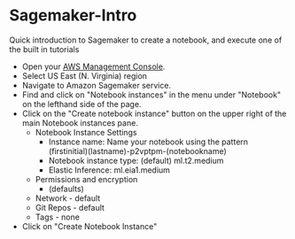 # Sagemaker-Intro
Quick introduction to Sagemaker to create a notebook, and execute one of the built in tutorials

- Open your [AWS Management Console](https://console.aws.amazon.com/). 
- Select US East (N. Virginia) region
- Navigate to Amazon Sagemaker service.
- Find and click on "Notebook instances" in the menu under "Notebook" on the lefthand side of the page.
- Click on the "Create notebook instance" button on the upper right of the main Notebook instances pane.
  - Notebook Instance Settings
    - Instance name: Name your notebook using the pattern  (firstinitial)(lastname)-p2vptpm-(notebookname)
    - Notebook instance type: (default) ml.t2.medium
    - Elastic Inference: ml.eia1.medium
  - Permissions and encryption
    - (defaults)
  - Network - default
  - Git Repos - default
  - Tags - none
- Click on "Create Notebook Instance"

